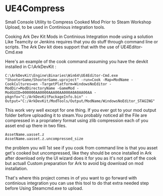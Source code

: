 # UE4Compress
Small Console Utility to Compress Cooked Mod Prior to Steam Workshop Upload, to be used in Continious integration tools.

Cooking Ark Dev Kit Mods in Continious Integration mode using a solution Like Teamcity or Jenkins requires that you do stuff through command line or scripts. The Ark Dev kit does support that with the use of UE4Editor-Cmd.exe

Here's an example of the cook command assuming you have the devkit installed in C:\ArkDevKit :

```
C:\ArkDevKit\Engine\Binaries\Win64\UE4Editor-Cmd.exe "ShooterGame/ShooterGame.uproject" -run=Cook -Map=ModName -CookCultures=en -TargetPlatform=WindowsNoEditor -ModDir=ModDirectoryName -GameMod -ModGUID=000000AA0000AAA00AA000A0A0AA00AA -pkgnfo="C:/ArkDevKitPackageInfo.bin" -Output="C:/ArkDevKit/ModTools/Output/ModName/WindowsNoEditor_STAGING"
```

This work very well except for one thing. If you ever got to your mod output folder before uploading it to steam.You probably noticed all the File are compressed in a propriatery format using zlib compression each of you asset end up there in two files.
```
AssetName.uasset.z
AssetName.uasset.z.uncompressed_size
```

the problem you will 1st see if you cook from command line is that you asset get's cooked but uncompressed, like they should be once installed in Ark after download only the UI wizard does it for you as it's not part of the cook but actuall Custom preparation for Ark to avoid big download on mod installation.

That's where this project comes in of you want to go forward with continious integration you can use this tool to do that extra needed step before Using Steamcmd.exe to upload.
